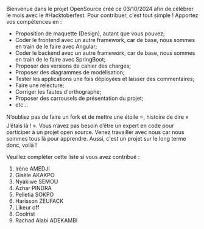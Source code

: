 Bienvenue dans le projet OpenSource créé ce 03/10/2024 afin de célébrer le mois avec le #Hacktoberfest.
Pour contribuer, c'est tout simple ! Apportez vos compétences en :

- Proposition de maquette (Design), autant que vous pouvez;
- Coder le frontend avec un autre framework, car de base, nous sommes en train de le faire avec Angular;
- Coder le backend avec un autre framework, car de base, nous sommes en train de le faire avec SpringBoot;
- Proposer des versions de cahier des charges;
- Proposer des diagrammes de modélisation;
- Tester les applications une fois déployées et laisser des commentaires;
- Faire une relecture;
- Corriger les fautes d'orthographe;
- Proposer des carrousels de présentation du projet;
- etc...

N’oubliez pas de faire un fork et de mettre une étoile ⭐️, histoire de dire « J’étais là ! ».
Vous n’avez pas besoin d’être un expert en code pour participer à un projet open source.
Venez travailler avec nous car nous sommes tous là pour apprendre.
Aussi, c'est un projet sur le long terme donc, voilà !

Veuillez compléter cette liste si vous avez contribué :

1. Irène AMEDJI
2. Gisèle AKAKPO
3. Nyakiwe SEMOU
4. Azhar PINDRA
5. Pelletia SOKPO
6. Harisson ZEUFACK
7. Likeur off
8. Coolrist
9. Rachad Alabi ADEKAMBI
